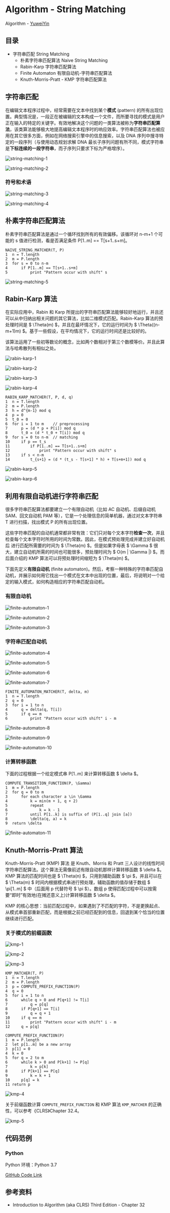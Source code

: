 # Algorithm - String Matching

Algorithm - [YuweiYin](https://github.com/YuweiYin)

## 目录

- 字符串匹配 String Matching
	- 朴素字符串匹配算法 Naive String Matching
	- Rabin-Karp 字符串匹配算法
	- Finite Automaton 有限自动机-字符串匹配算法
	- Knuth-Morris-Pratt - KMP 字符串匹配算法

## 字符串匹配

在编辑文本程序过程中，经常需要在文本中找到某个**模式** (pattern) 的所有出现位置。典型情况是，一段正在被编辑的文本构成一个文件，而所要寻找的模式是用户正在输入的特定的关键字。有效地解决这个问题的一类算法被称为**字符串匹配算法**，该类算法能够极大地提高编辑文本程序时的响应效率。字符串匹配算法也被应用在其它很多方面，例如在网络搜索引擎中的信息搜索，以及 DNA 序列中搜寻特定的一段序列（与使用动态规划求解 DNA 最长子序列问题有所不同，模式字符串是**下标连续的一段字符串**，而子序列只要求下标为严格增序）。

![string-matching-1](/img/info-technology/algorithm/other-topics/string-matching/string-matching-1.png)

![string-matching-2](/img/info-technology/algorithm/other-topics/string-matching/string-matching-2.png)

### 符号和术语

![string-matching-3](/img/info-technology/algorithm/other-topics/string-matching/string-matching-3.png)

![string-matching-4](/img/info-technology/algorithm/other-topics/string-matching/string-matching-4.png)

## 朴素字符串匹配算法

朴素字符串匹配算法是通过一个循环找到所有的有效偏移。该循环对 n-m+1 个可能的 s 值进行检测，看是否满足条件 P[1..m] == T[s+1..s+m]。

```
NAIVE_STRING_MATCHER(T, P)
1  n = T.length
2  m = P.length
3  for s = 0 to n-m
4      if P[1..m] == T[s+1..s+m]
5          print "Pattern occur with shift" s
```

![string-matching-5](/img/info-technology/algorithm/other-topics/string-matching/string-matching-5.png)

## Rabin-Karp 算法

在实际应用中，Rabin 和 Karp 所提出的字符串匹配算法能够较好地运行，并且还可以从中归纳出相关问题的其它算法，比如二维模式匹配。Rabin-Karp 算法的预处理时间是 $ \Theta(m) $，并且在最坏情况下，它的运行时间为 $ \Theta((n-m+1)m) $。基于一些假设，在平均情况下，它的运行时间还是比较好的。

该算法运用了一些初等数论的概念，比如两个数相对于第三个数模等价。并且此算法与哈希散列有相似之处。

![rabin-karp-1](/img/info-technology/algorithm/other-topics/string-matching/rabin-karp-1.png)

![rabin-karp-2](/img/info-technology/algorithm/other-topics/string-matching/rabin-karp-2.png)

![rabin-karp-3](/img/info-technology/algorithm/other-topics/string-matching/rabin-karp-3.png)

![rabin-karp-4](/img/info-technology/algorithm/other-topics/string-matching/rabin-karp-4.png)

```
RABIN_KARP_MATCHER(T, P, d, q)
1  n = T.length
2  m = P.length
3  h = d^{m-1} mod q
4  p = 0
5  t_0 = 0
6  for i = 1 to m    // preprocessing
7      p = (d * p + P[i]) mod q
8      t_0 = (d * t_0 + T[i]) mod q
9  for s = 0 to n-m  // matching
10     if p == t_s
11         if P[1..m] == T[s+1..s+m]
12             print "Pattern occur with shift" s
13     if s < n-m
14         t_{s+1} = (d * (t_s - T[s+1] * h) + T[s+m+1]) mod q
```

![rabin-karp-5](/img/info-technology/algorithm/other-topics/string-matching/rabin-karp-5.png)

![rabin-karp-6](/img/info-technology/algorithm/other-topics/string-matching/rabin-karp-6.png)

## 利用有限自动机进行字符串匹配

很多字符串匹配算法都要建立一个有限自动机（比如 AC 自动机、后缀自动机 SAM、回文自动机 PAM 等），它是一个处理信息的简单机器，通过对文本字符串 T 进行扫描，找出模式 P 的所有出现位置。

这些字符串匹配的自动机通常都非常有效：它们只对每个文本字符**检查一次**，并且检查每个文本字符时所用的时间为常数。因此，在模式预处理完成并建立好自动机后 进行匹配所需要的时间为 $ \Theta(m) $。但是如果字母表 $ \Gamma $ 很大，建立自动机所需的时间也可能很多，预处理时间为 $ O(m | \Gamma |) $。而后面介绍的 KMP 算法可以将预处理时间缩短为 $ \Theta(m) $。

下面先定义**有限自动机** (finite automaton)。然后，考察一种特殊的字符串匹配自动机，并展示如何用它找出一个模式在文本中出现的位置，最后，将说明对一个给定的输入模式，如何构造相应的字符串匹配自动机。

### 有限自动机

![finite-automaton-1](/img/info-technology/algorithm/other-topics/string-matching/finite-automaton-1.png)

![finite-automaton-2](/img/info-technology/algorithm/other-topics/string-matching/finite-automaton-2.png)

![finite-automaton-3](/img/info-technology/algorithm/other-topics/string-matching/finite-automaton-3.png)

### 字符串匹配自动机

![finite-automaton-4](/img/info-technology/algorithm/other-topics/string-matching/finite-automaton-4.png)

![finite-automaton-5](/img/info-technology/algorithm/other-topics/string-matching/finite-automaton-5.png)

![finite-automaton-6](/img/info-technology/algorithm/other-topics/string-matching/finite-automaton-6.png)

![finite-automaton-7](/img/info-technology/algorithm/other-topics/string-matching/finite-automaton-7.png)

```
FINITE_AUTOMATON_MATCHER(T, delta, m)
1  n = T.length
2  q = 0
3  for i = 1 to n
4      q = delta(q, T[i])
5      if q == m
6          print "Pattern occur with shift" i - m
```

![finite-automaton-8](/img/info-technology/algorithm/other-topics/string-matching/finite-automaton-8.png)

![finite-automaton-9](/img/info-technology/algorithm/other-topics/string-matching/finite-automaton-9.png)

![finite-automaton-10](/img/info-technology/algorithm/other-topics/string-matching/finite-automaton-10.png)

### 计算转移函数

下面的过程根据一个给定模式串 P[1..m] 来计算转移函数 $ \delta $。

```
COMPUTE_TRANSITION_FUNCTION(P, \Gamma)
1  m = P.length
2  for q = 0 to m
3      for each character a \in \Gamma
4          k = min(m + 1, q + 2)
5          repeat
6              k = k - 1
7          until P[1..k] is suffix of (P[1..q] join [a])
8          \delta(q, a) = k
9  return \delta
```

![finite-automaton-11](/img/info-technology/algorithm/other-topics/string-matching/finite-automaton-11.png)

## Knuth-Morris-Pratt 算法

Knuth-Morris-Pratt (KMP) 算法 是 Knuth、Morris 和 Pratt 三人设计的线性时间字符串匹配算法。这个算法无需像前述有限自动机那样计算转移函数 $ \delta $。KMP 算法的匹配时间也是 $ \Theta(n) $，只用到辅助函数 $ \pi $，并且可以在 $ \Theta(m) $ 时间内根据模式串进行预处理，辅助函数的值存储于数组 $ \pi[1..m] $ 中（后面用 p 代替符号 $ \pi $）。数组 p 使得匹配过程中可以按需要“即时”有效地(在摊还意义上)计算转移函数 $ \delta $。

KMP 的核心思想：当前匹配过程中，如果遇到了不匹配的字符，不是更换起点、从模式串首部重新匹配，而是根据之前已经匹配到的信息，回退到某个恰当的位置 继续进行匹配。

### 关于模式的前缀函数

![kmp-1](/img/info-technology/algorithm/other-topics/string-matching/kmp-1.png)

![kmp-2](/img/info-technology/algorithm/other-topics/string-matching/kmp-2.png)

![kmp-3](/img/info-technology/algorithm/other-topics/string-matching/kmp-3.png)

```
KMP_MATCHER(T, P)
1  n = T.length
2  m = P.length
3  p = COMPUTE_PREFIX_FUNCTION(P)
4  q = 0
5  for i = 1 to n
6      while q > 0 and P[q+1] != T[i]
7          q = p[q]
8      if P[q+1] == T[i]
9          q = q + 1
10     if q == m
11         print "Pattern occur with shift" i - m
12     q = p[q]
```

```
COMPUTE_PREFIX_FUNCTION(P)
1  m = P.length
2  let p[1..m] be a new array
3  p[1] = 0
4  k = 0
5  for q = 2 to m
6      while k > 0 and P[k+1] != P[q]
7          k = p[k]
8      if P[k+1] == P[q]
9          k = k + 1
10     p[q] = k
11 return p
```

![kmp-4](/img/info-technology/algorithm/other-topics/string-matching/kmp-4.png)

关于前缀函数计算 `COMPUTE_PREFIX_FUNCTION` 和 KMP 算法 `KMP_MATCHER` 的正确性，可以参考《CLRS》Chapter 32.4。

![kmp-5](/img/info-technology/algorithm/other-topics/string-matching/kmp-5.png)

## 代码范例

### Python

Python 环境：Python 3.7

[GitHub Code Link](https://github.com/YuweiYin/Code_Play/blob/master/Algorithm-Essence/other-topics/string-matching/string-algorithm.py)

## 参考资料

- Introduction to Algorithm (aka CLRS) Third Edition - Chapter 32
